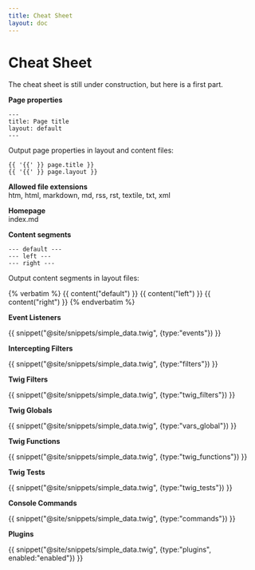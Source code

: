 ```yaml
---
title: Cheat Sheet
layout: doc
---
```


# Cheat Sheet

The cheat sheet is still under construction, but here is a first part.

**Page properties**

    ---
    title: Page title
    layout: default
    ---

Output page properties in layout and content files:

    {{ '{{' }} page.title }}
    {{ '{{' }} page.layout }}

**Allowed file extensions**<br>
htm, html, markdown, md, rss, rst, textile, txt, xml

**Homepage**<br>
index.md

**Content segments**

    --- default ---
    --- left ---
    --- right ---

Output content segments in layout files:

{% verbatim %}
    {{ content("default") }}
    {{ content("left") }}
    {{ content("right") }}
{% endverbatim %}

**Event Listeners**

{{ snippet("@site/snippets/simple_data.twig", {type:"events"}) }}

**Intercepting Filters**

{{ snippet("@site/snippets/simple_data.twig", {type:"filters"}) }}

**Twig Filters**

{{ snippet("@site/snippets/simple_data.twig", {type:"twig_filters"}) }}

**Twig Globals**

{{ snippet("@site/snippets/simple_data.twig", {type:"vars_global"}) }}

**Twig Functions**

{{ snippet("@site/snippets/simple_data.twig", {type:"twig_functions"}) }}

**Twig Tests**

{{ snippet("@site/snippets/simple_data.twig", {type:"twig_tests"}) }}

**Console Commands**

{{ snippet("@site/snippets/simple_data.twig", {type:"commands"}) }}

**Plugins**

{{ snippet("@site/snippets/simple_data.twig", {type:"plugins", enabled:"enabled"}) }}
